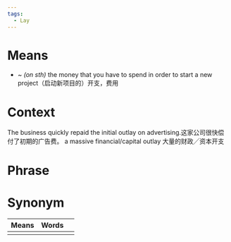 ```yaml
---
tags:
  - Lay
---
```

# Means
- *~ (on sth)* the money that you have to spend in order to start a new project（启动新项目的）开支，费用 
# Context
The business quickly repaid the initial outlay on advertising.这家公司很快偿付了初期的广告费。
a massive financial/capital outlay 大量的财政╱资本开支
# Phrase

# Synonym
| Means | Words |     |
| ----- | ----- | --- |
|       |       |     |
